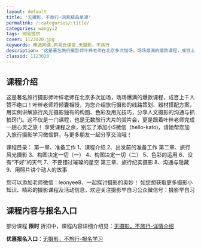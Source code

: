 ```yaml
---
layout: default
title: '无摄影，不旅行-网易精品单课'
permalink: /:categories/:title/
categories: wangyi2
tags: 网易提供
cover: 1123020.jpg
keywords: 精选网课,网易云课堂,无摄影，不旅行
description: "这是著名旅行摄影师叶梓老师在北京多次加场，场场爆满的爆款课程，成百上千人赞不绝口！叶梓老师将倾囊相授，为您介绍旅行摄影的线路策划、器材搭配方案，用实例讲解旅行风光摄影独有的构图、色彩及用光技"
classid: 1123020
---
```


## 课程介绍

这是著名旅行摄影师叶梓老师在北京多次加场，场场爆满的爆款课程，成百上千人赞不绝口！叶梓老师将倾囊相授，为您介绍旅行摄影的线路策划、器材搭配方案，用实例讲解旅行风光摄影独有的构图、色彩及用光技巧，分享人文摄影的沟通与抓拍窍门。这不仅是一门课程，也是无数旅行大片的赏片会，更是跟着叶梓老师完成一趟心灵之旅！
享受课程之余，别忘了添加小S微信（hello-kato)，请她帮您加入旅行摄影学习微信群，与更多朋友一起分享交流哦！

课程目录：
第一章、准备工作
1、课程介绍
2、出发前的准备工作
第二章、旅行风光摄影
3、构图决定一切（一）
4、构图决定一切（二）
5、色彩的运用
6、没有“不好”的天气
7、不要错过璀璨的星空
第三章、旅行纪实摄影
8、沟通与隐藏
9、用照片讲个动人的故事

您可以添加老师微信：leonyee8，一起探讨摄影的奥妙！
如您想获取更多摄影小知识、精彩的摄影课程及活动信息，欢迎关注摄影早自习公众微信号：摄影早自习

## 课程内容与报名入口

部分课程 **限时** 折扣中，课程内容详细介绍见：[无摄影，不旅行-详情介绍](https://study.163.com/course/introduction/1123020.htm?share=1&shareId=1025206652&utm_campaign=share&utm_medium=iphoneShare&utm_source=&utm_u=1025206652)

**优惠报名入口**：[无摄影，不旅行-报名学习](https://study.163.com/course/introduction/1123020.htm?share=1&shareId=1025206652&utm_campaign=share&utm_medium=iphoneShare&utm_source=&utm_u=1025206652)

